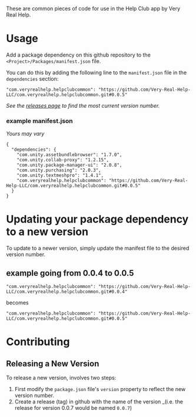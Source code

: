 These are common pieces of code for use in the Help Club app by Very Real Help.

# Usage

Add a package dependency on this github repository to the `<Project>/Packages/manifest.json` file.

You can do this by adding the following line to the `manifest.json` file in the `dependencies` section:

```"com.veryrealhelp.helpclubcommon": "https://github.com/Very-Real-Help-LLC/com.veryrealhelp.helpclubcommon.git#0.0.5"```

_See the [releases page](https://github.com/Very-Real-Help-LLC/com.veryrealhelp.helpclubcommon/releases) to find the most current version number._

### example manifest.json
_Yours may vary_
```
{
  "dependencies": {
    "com.unity.assetbundlebrowser": "1.7.0",
    "com.unity.collab-proxy": "1.2.15",
    "com.unity.package-manager-ui": "2.0.8",
    "com.unity.purchasing": "2.0.3",
    "com.unity.textmeshpro": "1.4.1",
    "com.veryrealhelp.helpclubcommon": "https://github.com/Very-Real-Help-LLC/com.veryrealhelp.helpclubcommon.git#0.0.5"
  }
}
```

# Updating your package dependency to a new version

To update to a newer version, simply update the manifest file to the desired version number.

## example going from 0.0.4 to 0.0.5

```"com.veryrealhelp.helpclubcommon": "https://github.com/Very-Real-Help-LLC/com.veryrealhelp.helpclubcommon.git#0.0.4"```

becomes

```"com.veryrealhelp.helpclubcommon": "https://github.com/Very-Real-Help-LLC/com.veryrealhelp.helpclubcommon.git#0.0.5"```

# Contributing

## Releasing a New Version

To release a new version, involves two steps:

1. First modify the `package.json` file's `version` property to reflect the new version number.
2. Create a release (tag) in github with the name of the version _(i.e. the release for version 0.0.7 would be named `0.0.7`)
